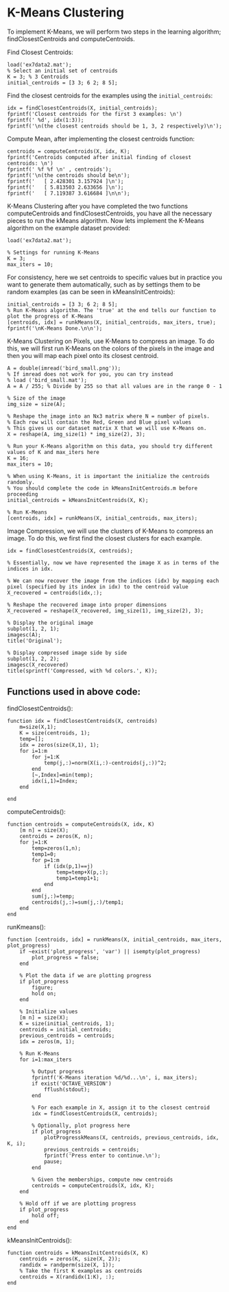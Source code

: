 
# K-Means Clustering

To implement K-Means, we will perform two steps in the learning algorithm; findClosestCentroids and computeCentroids.

Find Closest Centroids:
    
    load('ex7data2.mat');
    % Select an initial set of centroids
    K = 3; % 3 Centroids
    initial_centroids = [3 3; 6 2; 8 5];

Find the closest centroids for the examples using the `initial_centroids`:

    idx = findClosestCentroids(X, initial_centroids);
    fprintf('Closest centroids for the first 3 examples: \n')
    fprintf(' %d', idx(1:3));
    fprintf('\n(the closest centroids should be 1, 3, 2 respectively)\n');

Compute Mean, after implementing the closest centroids function:
    
    centroids = computeCentroids(X, idx, K);
    fprintf('Centroids computed after initial finding of closest centroids: \n')
    fprintf(' %f %f \n' , centroids');
    fprintf('\n(the centroids should be\n');
    fprintf('   [ 2.428301 3.157924 ]\n');
    fprintf('   [ 5.813503 2.633656 ]\n');
    fprintf('   [ 7.119387 3.616684 ]\n\n');

K-Means Clustering after you have completed the two functions computeCentroids and findClosestCentroids, you have all the necessary pieces to run the kMeans algorithm. Now lets implement the K-Means algorithm on the example dataset provided:

    load('ex7data2.mat');

    % Settings for running K-Means
    K = 3;
    max_iters = 10;

For consistency, here we set centroids to specific values but in practice you want to generate them automatically, such as by settings them to be random examples (as can be seen in kMeansInitCentroids):

    initial_centroids = [3 3; 6 2; 8 5];
    % Run K-Means algorithm. The 'true' at the end tells our function to plot the progress of K-Means
    [centroids, idx] = runkMeans(X, initial_centroids, max_iters, true);
    fprintf('\nK-Means Done.\n\n');

K-Means Clustering on Pixels, use K-Means to compress an image. To do this, we will first run K-Means on the colors of the pixels in the image and then you will map each pixel onto its closest centroid.

    A = double(imread('bird_small.png'));
    % If imread does not work for you, you can try instead
    % load ('bird_small.mat');
    A = A / 255; % Divide by 255 so that all values are in the range 0 - 1

    % Size of the image
    img_size = size(A);

    % Reshape the image into an Nx3 matrix where N = number of pixels.
    % Each row will contain the Red, Green and Blue pixel values
    % This gives us our dataset matrix X that we will use K-Means on.
    X = reshape(A, img_size(1) * img_size(2), 3);

    % Run your K-Means algorithm on this data, you should try different values of K and max_iters here
    K = 16; 
    max_iters = 10;

    % When using K-Means, it is important the initialize the centroids randomly. 
    % You should complete the code in kMeansInitCentroids.m before proceeding
    initial_centroids = kMeansInitCentroids(X, K);

    % Run K-Means
    [centroids, idx] = runkMeans(X, initial_centroids, max_iters);

Image Compression, we will use the clusters of K-Means to compress an image. To do this, we first find the closest clusters for each example.

    idx = findClosestCentroids(X, centroids);

    % Essentially, now we have represented the image X as in terms of the indices in idx. 

    % We can now recover the image from the indices (idx) by mapping each pixel (specified by its index in idx) to the centroid value
    X_recovered = centroids(idx,:);

    % Reshape the recovered image into proper dimensions
    X_recovered = reshape(X_recovered, img_size(1), img_size(2), 3);

    % Display the original image 
    subplot(1, 2, 1);
    imagesc(A); 
    title('Original');

    % Display compressed image side by side
    subplot(1, 2, 2);
    imagesc(X_recovered)
    title(sprintf('Compressed, with %d colors.', K));

## Functions used in above code:

findClosestCentroids():

    function idx = findClosestCentroids(X, centroids)
        m=size(X,1);
        K = size(centroids, 1);
        temp=[];
        idx = zeros(size(X,1), 1);
        for i=1:m
            for j=1:K
                temp(j,:)=norm(X(i,:)-centroids(j,:))^2;
            end
            [~,Index]=min(temp);
            idx(i,1)=Index;
        end

    end
    
computeCentroids():

    function centroids = computeCentroids(X, idx, K)
        [m n] = size(X);
        centroids = zeros(K, n);
        for j=1:K
            temp=zeros(1,n);
            temp1=0;
            for p=1:m
                if (idx(p,1)==j)
                    temp=temp+X(p,:);
                    temp1=temp1+1;
                end
            end
            sum(j,:)=temp;
            centroids(j,:)=sum(j,:)/temp1;
        end
    end
    
runKmeans():

    function [centroids, idx] = runkMeans(X, initial_centroids, max_iters, plot_progress)
        if ~exist('plot_progress', 'var') || isempty(plot_progress)
            plot_progress = false;
        end

        % Plot the data if we are plotting progress
        if plot_progress
            figure;
            hold on;
        end

        % Initialize values
        [m n] = size(X);
        K = size(initial_centroids, 1);
        centroids = initial_centroids;
        previous_centroids = centroids;
        idx = zeros(m, 1);

        % Run K-Means
        for i=1:max_iters

            % Output progress
            fprintf('K-Means iteration %d/%d...\n', i, max_iters);
            if exist('OCTAVE_VERSION')
                fflush(stdout);
            end

            % For each example in X, assign it to the closest centroid
            idx = findClosestCentroids(X, centroids);

            % Optionally, plot progress here
            if plot_progress
                plotProgresskMeans(X, centroids, previous_centroids, idx, K, i);
                previous_centroids = centroids;
                fprintf('Press enter to continue.\n');
                pause;
            end

            % Given the memberships, compute new centroids
            centroids = computeCentroids(X, idx, K);
        end

        % Hold off if we are plotting progress
        if plot_progress
            hold off;
        end
    end

kMeansInitCentroids():

    function centroids = kMeansInitCentroids(X, K)
        centroids = zeros(K, size(X, 2));
        randidx = randperm(size(X, 1));
        % Take the first K examples as centroids
        centroids = X(randidx(1:K), :);
    end

